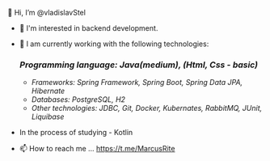  👋 Hi, I’m @vladislavStel
- 👀  I'm interested in backend development.
  
- 🌱 I am currently working with the following technologies:
  ### *Programming language: Java(medium), (Html, Css - basic)*
  - *Frameworks: Spring Framework, Spring Boot, Spring Data JPA, Hibernate*
  - *Databases: PostgreSQL, H2*
  - *Other technologies: JDBC, Git, Docker, Kubernates, RabbitMQ, JUnit, Liquibase*

- In the process of studying - Kotlin
- 📫 How to reach me ... https://t.me/MarcusRite
